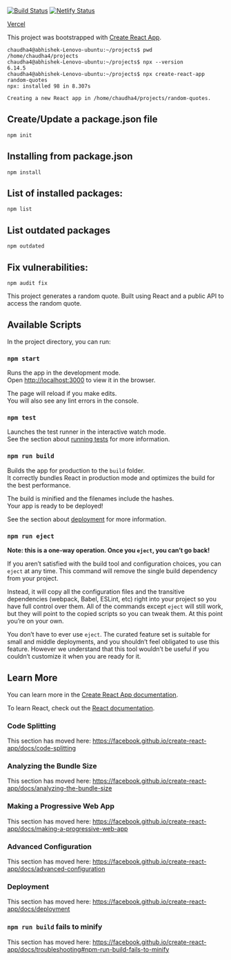 [![Build Status](https://travis-ci.org/chaudha4/Random-Quotes.svg?branch=master)](https://travis-ci.org/chaudha4/Random-Quotes)
[![Netlify Status](https://api.netlify.com/api/v1/badges/6f4fa13f-182e-4051-81fe-1d2315b253ba/deploy-status)](https://app.netlify.com/sites/ecstatic-wright-743cab/deploys)

[Vercel](https://random-quotes-ip1ie4wvf.vercel.app)

This project was bootstrapped with [Create React App](https://github.com/facebook/create-react-app).


    chaudha4@abhishek-Lenovo-ubuntu:~/projects$ pwd
    /home/chaudha4/projects
    chaudha4@abhishek-Lenovo-ubuntu:~/projects$ npx --version
    6.14.5
    chaudha4@abhishek-Lenovo-ubuntu:~/projects$ npx create-react-app random-quotes
    npx: installed 98 in 8.307s

    Creating a new React app in /home/chaudha4/projects/random-quotes.


## Create/Update a package.json file
```
npm init
```

## Installing from package.json
```
npm install 
```

## List of installed packages:
```
npm list
```

## List outdated packages
```
npm outdated
```

## Fix vulnerabilities:
```
npm audit fix
```


This project generates a random quote. Built using React and a public API to access the random quote.

## Available Scripts

In the project directory, you can run:

### `npm start`

Runs the app in the development mode.<br />
Open [http://localhost:3000](http://localhost:3000) to view it in the browser.

The page will reload if you make edits.<br />
You will also see any lint errors in the console.

### `npm test`

Launches the test runner in the interactive watch mode.<br />
See the section about [running tests](https://facebook.github.io/create-react-app/docs/running-tests) for more information.

### `npm run build`

Builds the app for production to the `build` folder.<br />
It correctly bundles React in production mode and optimizes the build for the best performance.

The build is minified and the filenames include the hashes.<br />
Your app is ready to be deployed!

See the section about [deployment](https://facebook.github.io/create-react-app/docs/deployment) for more information.

### `npm run eject`

**Note: this is a one-way operation. Once you `eject`, you can’t go back!**

If you aren’t satisfied with the build tool and configuration choices, you can `eject` at any time. This command will remove the single build dependency from your project.

Instead, it will copy all the configuration files and the transitive dependencies (webpack, Babel, ESLint, etc) right into your project so you have full control over them. All of the commands except `eject` will still work, but they will point to the copied scripts so you can tweak them. At this point you’re on your own.

You don’t have to ever use `eject`. The curated feature set is suitable for small and middle deployments, and you shouldn’t feel obligated to use this feature. However we understand that this tool wouldn’t be useful if you couldn’t customize it when you are ready for it.

## Learn More

You can learn more in the [Create React App documentation](https://facebook.github.io/create-react-app/docs/getting-started).

To learn React, check out the [React documentation](https://reactjs.org/).

### Code Splitting

This section has moved here: https://facebook.github.io/create-react-app/docs/code-splitting

### Analyzing the Bundle Size

This section has moved here: https://facebook.github.io/create-react-app/docs/analyzing-the-bundle-size

### Making a Progressive Web App

This section has moved here: https://facebook.github.io/create-react-app/docs/making-a-progressive-web-app

### Advanced Configuration

This section has moved here: https://facebook.github.io/create-react-app/docs/advanced-configuration

### Deployment

This section has moved here: https://facebook.github.io/create-react-app/docs/deployment

### `npm run build` fails to minify

This section has moved here: https://facebook.github.io/create-react-app/docs/troubleshooting#npm-run-build-fails-to-minify

